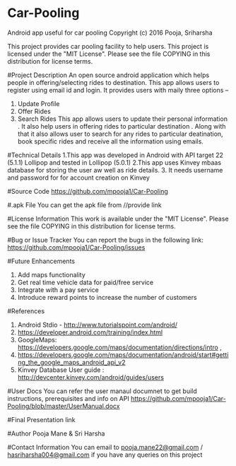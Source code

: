 # Car-Pooling
Android app useful for car pooling
Copyright (c) 2016 Pooja, Sriharsha 

This project provides car pooling facility to help users.
This project is licensed under the "MIT License". Please see the file COPYING in this distribution for license terms.

#Project Description
An open source android application which helps people in offering/selecting  rides to destination.
This app allows users to register using email id and login. 
It provides users with maily three options –
1.	Update Profile
2.	Offer Rides
3.	Search Rides
This app allows users to update their personal information . It also help users in offering rides to particular destination . Along with that it also allows user to search for any rides to particular deatination, book specific rides and receive all the information using emails. 

#Technical Details
1.This app was developed in Android with API target 22 (5.1.1) Lollipop and tested in Lollipop (5.0.1) 
2.This app uses Kinvey mbaas database for storing the user aw well as ride details. 3. It needs username and password for for account creation on Kinvey

#Source Code
https://github.com/mpooja1/Car-Pooling

#.apk File
You can get the apk file from //provide link

#License Information
This work is available under the "MIT License". Please see the file COPYING in this distribution for license terms.

#Bug or Issue Tracker
You can report the bugs in the following link: https://github.com/mpooja1/Car-Pooling/issues

#Future Enhancements
1.	Add maps functionality
2.	Get real time vehicle data for paid/free service
3.	Integrate with a pay service
4.	Introduce reward points to increase the number of customers

#References
1.	Android Stdio - http://www.tutorialspoint.com/android/
2.	https://developer.android.com/training/index.html
3.	GoogleMaps: https://developers.google.com/maps/documentation/directions/intro ,
4.  https://developers.google.com/maps/documentation/android/start#getting_the_google_maps_android_api_v2
4.	Kinvey Database User guide : http://devcenter.kinvey.com/android/guides/users

#User Docs
You can refer the user manaul documnet to get build instructions, prerequisites and info on API
https://github.com/mpooja1/Car-Pooling/blob/master/UserManual.docx

#Final Presentation
link

#Author
Pooja Mane & Sri Harsha

#Contact Information
You can email to pooja.mane22@gmail.com / hasriharsha004@gmail.com  if you have any queries on this project
